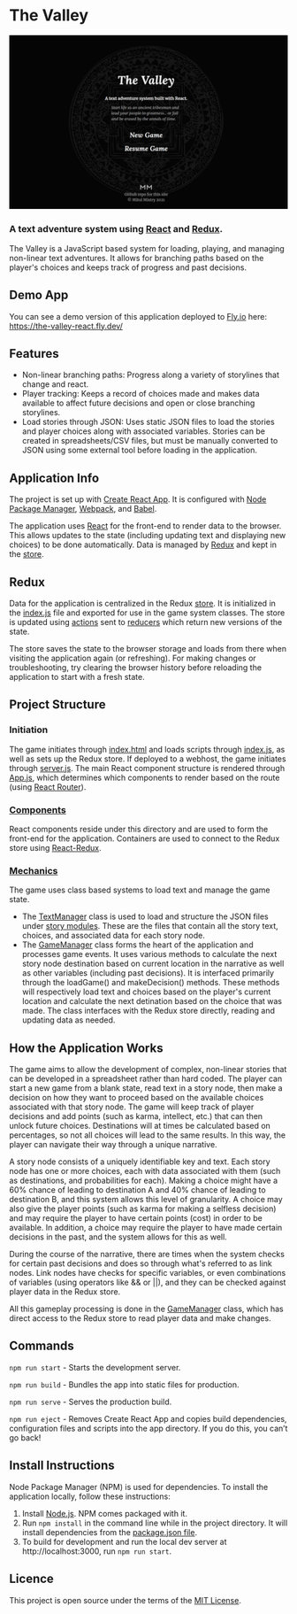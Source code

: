 # The Valley
![screenshot](readme_the_valley.jpg)

### A text adventure system using [React](https://github.com/facebook/react) and [Redux](https://github.com/reduxjs/react-redux).

The Valley is a JavaScript based system for loading, playing, and managing non-linear text adventures. It allows for branching paths based on the player's choices and keeps track of progress and past decisions.

## Demo App
You can see a demo version of this application deployed to [Fly.io](https://fly.io/) here: https://the-valley-react.fly.dev/

## Features
- Non-linear branching paths: Progress along a variety of storylines that change and react.
- Player tracking: Keeps a record of choices made and makes data available to affect future decisions and open or close branching storylines.
- Load stories through JSON: Uses static JSON files to load the stories and player choices along with associated variables. Stories can be created in spreadsheets/CSV files, but must be manually converted to JSON using some external tool before loading in the application.

## Application Info
The project is set up with [Create React App](https://github.com/facebook/create-react-app). It is configured with [Node Package Manager](https://www.npmjs.com/), [Webpack](https://webpack.js.org/), and [Babel](https://babeljs.io/).

The application uses [React](https://reactjs.org/) for the front-end to render data to the browser. This allows updates to the state (including updating text and displaying new choices) to be done automatically. Data is managed by [Redux](https://redux.js.org/) and kept in the [store](../master/src/store/store.js).

## Redux
Data for the application is centralized in the Redux [store](../master/src/store/store.js). It is initialized in the [index.js](../master/src/index.js) file and exported for use in the game system classes. The store is updated using [actions](../master/src/actions) sent to [reducers](../master/src/reducers) which return new versions of the state. 

The store saves the state to the browser storage and loads from there when visiting the application again (or refreshing). For making changes or troubleshooting, try clearing the browser history before reloading the application to start with a fresh state.

## Project Structure
### Initiation
The game initiates through [index.html](../master/public/index.html) and loads scripts through [index.js](../master/src/index.js), as well as sets up the Redux store. If deployed to a webhost, the game initiates through [server.js](../master/server.js). The main React component structure is rendered through [App.js](../master/src/App.js), which determines which components to render based on the route (using [React Router](https://reactrouter.com/)).

### [Components](../master/src/components)
React components reside under this directory and are used to form the front-end for the application. Containers are used to connect to the Redux store using [React-Redux](https://react-redux.js.org/).

### [Mechanics](../master/src/mechanics)
The game uses class based systems to load text and manage the game state.
- The [TextManager](../master/src/mechanics/TextManager.js) class is used to load and structure the JSON files under [story modules](../master/src/storyModules). These are the files that contain all the story text, choices, and associated data for each story node.
- The [GameManager](../master/src/mechanics/GameManager.js) class forms the heart of the application and processes game events. It uses various methods to calculate the next story node destination based on current location in the narrative as well as other variables (including past decisions). It is interfaced primarily through the loadGame() and makeDecision() methods. These methods will respectively load text and choices based on the player's current location and calculate the next detination based on the choice that was made. The class interfaces with the Redux store directly, reading and updating data as needed.

## How the Application Works
The game aims to allow the development of complex, non-linear stories that can be developed in a spreadsheet rather than hard coded. The player can start a new game from a blank state, read text in a story node, then make a decision on how they want to proceed based on the available choices associated with that story node. The game will keep track of player decisions and add points (such as karma, intellect, etc.) that can then unlock future choices. Destinations will at times be calculated based on percentages, so not all choices will lead to the same results. In this way, the player can navigate their way through a unique narrative.

A story node consists of a uniquely identifiable key and text. Each story node has one or more choices, each with data associated with them (such as destinations, and probabilities for each). Making a choice might have a 60% chance of leading to destination A and 40% chance of leading to destination B, and this system allows this level of granularity. A choice may also give the player points (such as karma for making a selfless decision) and may require the player to have certain points (cost) in order to be available. In addition, a choice may require the player to have made certain decisions in the past, and the system allows for this as well.

During the course of the narrative, there are times when the system checks for certain past decisions and does so through what's referred to as link nodes. Link nodes have checks for specific variables, or even combinations of variables (using operators like && or ||), and they can be checked against player data in the Redux store.

All this gameplay processing is done in the [GameManager](../master/src/mechanics/GameManager.js) class, which has direct access to the Redux store to read player data and make changes.

## Commands
`npm run start` - Starts the development server.

`npm run build` - Bundles the app into static files for production.

`npm run serve` - Serves the production build.

`npm run eject` - Removes Create React App and copies build dependencies, configuration files and scripts into the app directory. If you do this, you can’t go back!

## Install Instructions
Node Package Manager (NPM) is used for dependencies. To install the application locally, follow these instructions:

1. Install [Node.js](https://nodejs.org/). NPM comes packaged with it.
2. Run `npm install` in the command line while in the project directory. It will install dependencies from the [package.json file](../master/package.json).
3. To build for development and run the local dev server at http://localhost:3000, run `npm run start`.

<!-- For production, if deploying to Heroku, set the config variable `NPM_CONFIG_PRODUCTION` to `false` so it properly installs Webpack before building the application. -->

## Licence
This project is open source under the terms of the [MIT License](http://opensource.org/licenses/MIT).

